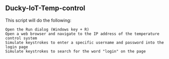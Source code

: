 ## Ducky-IoT-Temp-control
This script will do the following:

    Open the Run dialog (Windows key + R)
    Open a web browser and navigate to the IP address of the temperature control system
    Simulate keystrokes to enter a specific username and password into the login page
    Simulate keystrokes to search for the word "login" on the page

